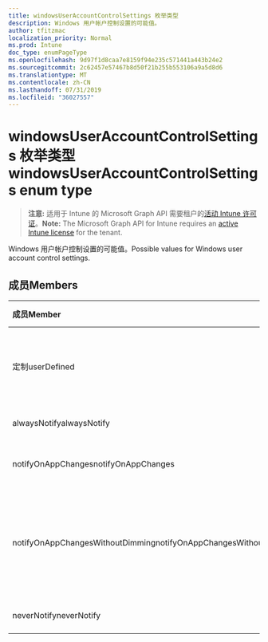 ```yaml
---
title: windowsUserAccountControlSettings 枚举类型
description: Windows 用户帐户控制设置的可能值。
author: tfitzmac
localization_priority: Normal
ms.prod: Intune
doc_type: enumPageType
ms.openlocfilehash: 9d97f1d8caa7e8159f94e235c571441a443b24e2
ms.sourcegitcommit: 2c62457e57467b8d50f21b255b553106a9a5d8d6
ms.translationtype: MT
ms.contentlocale: zh-CN
ms.lasthandoff: 07/31/2019
ms.locfileid: "36027557"
---
```

# <a name="windowsuseraccountcontrolsettings-enum-type"></a><span data-ttu-id="f027f-103">windowsUserAccountControlSettings 枚举类型</span><span class="sxs-lookup"><span data-stu-id="f027f-103">windowsUserAccountControlSettings enum type</span></span>

> <span data-ttu-id="f027f-104">**注意:** 适用于 Intune 的 Microsoft Graph API 需要租户的[活动 Intune 许可证](https://go.microsoft.com/fwlink/?linkid=839381)。</span><span class="sxs-lookup"><span data-stu-id="f027f-104">**Note:** The Microsoft Graph API for Intune requires an [active Intune license](https://go.microsoft.com/fwlink/?linkid=839381) for the tenant.</span></span>

<span data-ttu-id="f027f-105">Windows 用户帐户控制设置的可能值。</span><span class="sxs-lookup"><span data-stu-id="f027f-105">Possible values for Windows user account control settings.</span></span>

## <a name="members"></a><span data-ttu-id="f027f-106">成员</span><span class="sxs-lookup"><span data-stu-id="f027f-106">Members</span></span>
|<span data-ttu-id="f027f-107">成员</span><span class="sxs-lookup"><span data-stu-id="f027f-107">Member</span></span>|<span data-ttu-id="f027f-108">值</span><span class="sxs-lookup"><span data-stu-id="f027f-108">Value</span></span>|<span data-ttu-id="f027f-109">说明</span><span class="sxs-lookup"><span data-stu-id="f027f-109">Description</span></span>|
|:---|:---|:---|
|<span data-ttu-id="f027f-110">定制</span><span class="sxs-lookup"><span data-stu-id="f027f-110">userDefined</span></span>|<span data-ttu-id="f027f-111">0</span><span class="sxs-lookup"><span data-stu-id="f027f-111">0</span></span>|<span data-ttu-id="f027f-112">用户定义, 默认值, 无意向。</span><span class="sxs-lookup"><span data-stu-id="f027f-112">User Defined, default value, no intent.</span></span>|
|<span data-ttu-id="f027f-113">alwaysNotify</span><span class="sxs-lookup"><span data-stu-id="f027f-113">alwaysNotify</span></span>|<span data-ttu-id="f027f-114">1</span><span class="sxs-lookup"><span data-stu-id="f027f-114">1</span></span>|<span data-ttu-id="f027f-115">总是通知。</span><span class="sxs-lookup"><span data-stu-id="f027f-115">Always notify.</span></span>|
|<span data-ttu-id="f027f-116">notifyOnAppChanges</span><span class="sxs-lookup"><span data-stu-id="f027f-116">notifyOnAppChanges</span></span>|<span data-ttu-id="f027f-117">双面</span><span class="sxs-lookup"><span data-stu-id="f027f-117">2</span></span>|<span data-ttu-id="f027f-118">通知应用更改。</span><span class="sxs-lookup"><span data-stu-id="f027f-118">Notify on app changes.</span></span>|
|<span data-ttu-id="f027f-119">notifyOnAppChangesWithoutDimming</span><span class="sxs-lookup"><span data-stu-id="f027f-119">notifyOnAppChangesWithoutDimming</span></span>|<span data-ttu-id="f027f-120">第三章</span><span class="sxs-lookup"><span data-stu-id="f027f-120">3</span></span>|<span data-ttu-id="f027f-121">在应用程序发生更改时通知桌面不变暗。</span><span class="sxs-lookup"><span data-stu-id="f027f-121">Notify on app changes without dimming desktop.</span></span>|
|<span data-ttu-id="f027f-122">neverNotify</span><span class="sxs-lookup"><span data-stu-id="f027f-122">neverNotify</span></span>|<span data-ttu-id="f027f-123">4</span><span class="sxs-lookup"><span data-stu-id="f027f-123">4</span></span>|<span data-ttu-id="f027f-124">从不通知。</span><span class="sxs-lookup"><span data-stu-id="f027f-124">Never notify.</span></span>|



